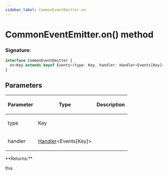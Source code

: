 ```yaml
---
sidebar_label: CommonEventEmitter.on
---
```


# CommonEventEmitter.on() method

### Signature:

```typescript
interface CommonEventEmitter {
  on<Key extends keyof Events>(type: Key, handler: Handler<Events[Key]>): this;
}
```

## Parameters

<table><thead><tr><th>

Parameter

</th><th>

Type

</th><th>

Description

</th></tr></thead>
<tbody><tr><td>

type

</td><td>

Key

</td><td>

</td></tr>
<tr><td>

handler

</td><td>

[Handler](./puppeteer.handler.md)&lt;Events\[Key\]&gt;

</td><td>

</td></tr>
</tbody></table>
**Returns:**

this
